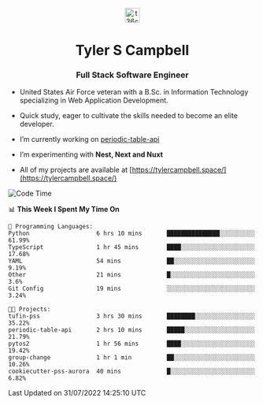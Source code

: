 <p align="center">
<a href="https://www.linkedin.com/in/t36campbell" target="blank"><img align="center" src="https://ik.imagekit.io/t36campbell/Portfolio/linkedin.png.original_m8bbGgPh6.png" alt="t36campbell" height="30" width="30" /></a>
</p>
<h1 align="center">Tyler S Campbell</h1>
<h3 align="center">Full Stack Software Engineer</h3>

* United States Air Force veteran with a B.Sc. in Information Technology specializing in Web Application Development. 

* Quick study, eager to cultivate the skills needed to become an elite developer.

* I’m currently working on [periodic-table-api](https://github.com/t36campbell/periodic-table-api)

* I’m experimenting with **Nest, Next and Nuxt**

* All of my projects are available at [https://tylercampbell.space/](https://tylercampbell.space/)

<!--START_SECTION:waka-->
![Code Time](http://img.shields.io/badge/Code%20Time-1%2C716%20hrs%2059%20mins-blue)

📊 **This Week I Spent My Time On** 

```text
💬 Programming Languages: 
Python                   6 hrs 10 mins       ███████████████░░░░░░░░░░   61.99% 
TypeScript               1 hr 45 mins        ████░░░░░░░░░░░░░░░░░░░░░   17.68% 
YAML                     54 mins             ██░░░░░░░░░░░░░░░░░░░░░░░   9.19% 
Other                    21 mins             █░░░░░░░░░░░░░░░░░░░░░░░░   3.6% 
Git Config               19 mins             ░░░░░░░░░░░░░░░░░░░░░░░░░   3.24%

🐱‍💻 Projects: 
tufin-pss                3 hrs 30 mins       ████████░░░░░░░░░░░░░░░░░   35.22% 
periodic-table-api       2 hrs 10 mins       █████░░░░░░░░░░░░░░░░░░░░   21.79% 
pytos2                   1 hr 56 mins        ████░░░░░░░░░░░░░░░░░░░░░   19.42% 
group-change             1 hr 1 min          ██░░░░░░░░░░░░░░░░░░░░░░░   10.26% 
cookiecutter-pss-aurora  40 mins             █░░░░░░░░░░░░░░░░░░░░░░░░   6.82%

```


 Last Updated on 31/07/2022 14:25:10 UTC
<!--END_SECTION:waka-->
